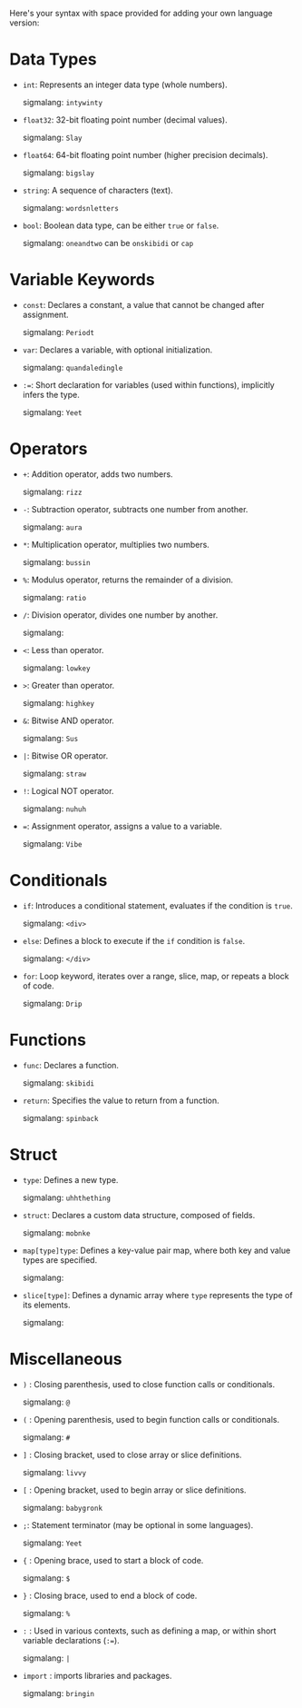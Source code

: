 Here's your syntax with space provided for adding your own language version:

# Data Types
- `int`: Represents an integer data type (whole numbers).
  
  sigmalang: `intywinty`
- `float32`: 32-bit floating point number (decimal values).

  sigmalang: `Slay` 
- `float64`: 64-bit floating point number (higher precision decimals).
  
  sigmalang: `bigslay`
- `string`: A sequence of characters (text).
  
  sigmalang: `wordsnletters`
- `bool`: Boolean data type, can be either `true` or `false`.
  
  sigmalang: `oneandtwo` can be `onskibidi` or `cap`

# Variable Keywords
- `const`: Declares a constant, a value that cannot be changed after assignment.
  
  sigmalang: `Periodt` 
- `var`: Declares a variable, with optional initialization.
  
  sigmalang: `quandaledingle` 
- `:=`: Short declaration for variables (used within functions), implicitly infers the type.
  
  sigmalang: `Yeet`

# Operators
- `+`: Addition operator, adds two numbers.
  
  sigmalang: `rizz`
- `-`: Subtraction operator, subtracts one number from another.
  
  sigmalang: `aura`
- `*`: Multiplication operator, multiplies two numbers.
  
  sigmalang: `bussin`
- `%`: Modulus operator, returns the remainder of a division.
  
  sigmalang: `ratio`
- `/`: Division operator, divides one number by another.
  
  sigmalang: 
- `<`: Less than operator.
  
  sigmalang: `lowkey`
- `>`: Greater than operator.
  
  sigmalang: `highkey`
- `&`: Bitwise AND operator.
  
  sigmalang: `Sus`
- `|`: Bitwise OR operator.
  
  sigmalang: `straw`
- `!`: Logical NOT operator.
  
  sigmalang: `nuhuh`
- `=`: Assignment operator, assigns a value to a variable.
  
  sigmalang: `Vibe`

# Conditionals
- `if`: Introduces a conditional statement, evaluates if the condition is `true`.
  
  sigmalang: `<div>`
- `else`: Defines a block to execute if the `if` condition is `false`.
  
  sigmalang: `</div>`
- `for`: Loop keyword, iterates over a range, slice, map, or repeats a block of code.
  
  sigmalang: `Drip`

# Functions
- `func`: Declares a function.
  
  sigmalang: `skibidi`
- `return`: Specifies the value to return from a function.
  
  sigmalang: `spinback`

# Struct
- `type`: Defines a new type.
  
  sigmalang: `uhhthething`
- `struct`: Declares a custom data structure, composed of fields.
  
  sigmalang: `mobnke`
- `map[type]type`: Defines a key-value pair map, where both key and value types are specified.
  
  sigmalang: 
- `slice[type]`: Defines a dynamic array where `type` represents the type of its elements.
  
  sigmalang: 

# Miscellaneous
- `)` : Closing parenthesis, used to close function calls or conditionals.
  
  sigmalang: `@`
- `(` : Opening parenthesis, used to begin function calls or conditionals.
  
  sigmalang: `#`
- `]` : Closing bracket, used to close array or slice definitions.
  
  sigmalang: `livvy`
- `[` : Opening bracket, used to begin array or slice definitions.
  
  sigmalang: `babygronk`
- `;`: Statement terminator (may be optional in some languages).
  
  sigmalang: `Yeet `
- `{` : Opening brace, used to start a block of code.
  
  sigmalang: `$`
- `}` : Closing brace, used to end a block of code.
  
  sigmalang: `%`
- `:` : Used in various contexts, such as defining a map, or within short variable declarations (`:=`).
  
  sigmalang: `|`

- `import` : imports libraries and packages.
  
  sigmalang: `bringin`